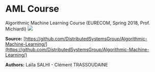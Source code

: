 # AML Course
Algorithmic Machine Learning Course (EURECOM, Spring 2018, Prof. Michiardi)
![](https://travis-ci.com/intv0id/AML_Course.svg?token=3vvRazpU7RNVyEGLpoGp&branch=master)

**Source:** [https://github.com/DistributedSystemsGroup/Algorithmic-Machine-Learning/](https://github.com/DistributedSystemsGroup/Algorithmic-Machine-Learning/)

**Authors:** Laïla SALHI - Clément TRASSOUDAINE

